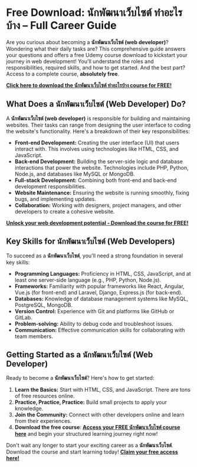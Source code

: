 # Free Download: นักพัฒนาเว็บไซต์ ทำอะไรบ้าง – Full Career Guide

Are you curious about becoming a **นักพัฒนาเว็บไซต์ (web developer)**? Wondering what their daily tasks are? This comprehensive guide answers your questions and offers a free Udemy course download to kickstart your journey in web development! You'll understand the roles and responsibilities, required skills, and how to get started. And the best part? Access to a complete course, **absolutely free**.

[**Click here to download the นักพัฒนาเว็บไซต์ ทำอะไรบ้าง course for FREE!**](https://udemywork.com/nak-phat-thana-websai)

## What Does a นักพัฒนาเว็บไซต์ (Web Developer) Do?

A **นักพัฒนาเว็บไซต์ (web developer)** is responsible for building and maintaining websites. Their tasks can range from designing the user interface to coding the website's functionality. Here's a breakdown of their key responsibilities:

*   **Front-end Development:** Creating the user interface (UI) that users interact with. This involves using technologies like HTML, CSS, and JavaScript.
*   **Back-end Development:** Building the server-side logic and database interactions that power the website. Technologies include PHP, Python, Node.js, and databases like MySQL or MongoDB.
*   **Full-stack Development:** Combining both front-end and back-end development responsibilities.
*   **Website Maintenance:** Ensuring the website is running smoothly, fixing bugs, and implementing updates.
*   **Collaboration:** Working with designers, project managers, and other developers to create a cohesive website.

[**Unlock your web development potential - Download the course for FREE!**](https://udemywork.com/nak-phat-thana-websai)

## Key Skills for นักพัฒนาเว็บไซต์ (Web Developers)

To succeed as a **นักพัฒนาเว็บไซต์**, you'll need a strong foundation in several key skills:

*   **Programming Languages:** Proficiency in HTML, CSS, JavaScript, and at least one server-side language (e.g., PHP, Python, Node.js).
*   **Frameworks:** Familiarity with popular frameworks like React, Angular, Vue.js (for front-end) and Laravel, Django, Express.js (for back-end).
*   **Databases:** Knowledge of database management systems like MySQL, PostgreSQL, MongoDB.
*   **Version Control:** Experience with Git and platforms like GitHub or GitLab.
*   **Problem-solving:** Ability to debug code and troubleshoot issues.
*   **Communication:** Effective communication skills for collaborating with team members.

## Getting Started as a นักพัฒนาเว็บไซต์ (Web Developer)

Ready to become a **นักพัฒนาเว็บไซต์**? Here's how to get started:

1.  **Learn the Basics:** Start with HTML, CSS, and JavaScript. There are tons of free resources online.
2.  **Practice, Practice, Practice:** Build small projects to apply your knowledge.
3.  **Join the Community:** Connect with other developers online and learn from their experiences.
4.  **Download the free course**: **[Access your FREE นักพัฒนาเว็บไซต์ course here](https://udemywork.com/nak-phat-thana-websai)** and begin your structured learning journey right now!

Don't wait any longer to start your exciting career as a **นักพัฒนาเว็บไซต์**. Download the course and start learning today! [**Claim your free access here!**](https://udemywork.com/nak-phat-thana-websai)
